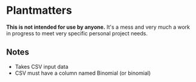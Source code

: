 # Plantmatters

**This is not intended for use by anyone.** It's a mess and very much a work in progress to meet very specific personal project needs.

## Notes

- Takes CSV input data
- CSV must have a column named Binomial (or binomial)
